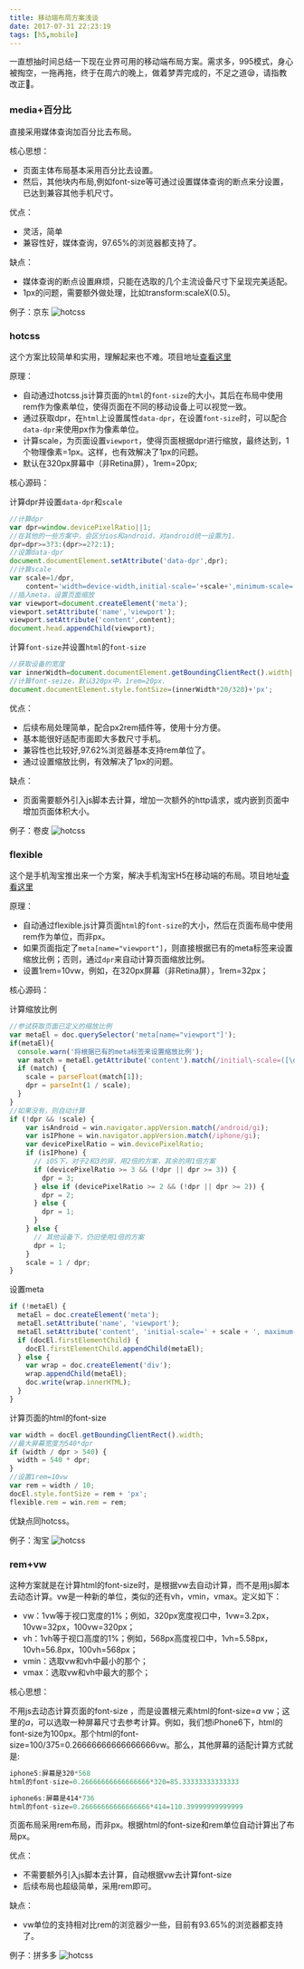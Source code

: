 ```yaml
---
title: 移动端布局方案浅谈
date: 2017-07-31 22:23:19
tags: [h5,mobile]
---
```


一直想抽时间总结一下现在业界可用的移动端布局方案。需求多，995模式，身心被掏空，一拖再拖，终于在周六的晚上，做着梦弄完成的，不足之道😪，请指教改正🤠。

### media+百分比
直接采用媒体查询加百分比去布局。

核心思想：
*   页面主体布局基本采用百分比去设置。
*   然后，其他块内布局,例如font-size等可通过设置媒体查询的断点来分设置，已达到兼容其他手机尺寸。

<!--more-->
优点：
*   灵活，简单
*   兼容性好，媒体查询，97.65%的浏览器都支持了。

缺点：
*   媒体查询的断点设置麻烦，只能在选取的几个主流设备尺寸下呈现完美适配。
*   1px的问题，需要额外做处理，比如transform:scaleX(0.5)。

例子：京东
![hotcss](./media.png)

### hotcss
这个方案比较简单和实用，理解起来也不难。项目地址[查看这里](https://github.com/imochen/hotcss)

原理：
* 自动通过hotcss.js计算页面的`html`的`font-size`的大小，其后在布局中使用rem作为像素单位，使得页面在不同的移动设备上可以视觉一致。
* 通过获取dpr，在`html`上设置属性`data-dpr`，在设置`font-size`时，可以配合`data-dpr`来使用px作为像素单位。
* 计算scale，为页面设置`viewport`，使得页面根据dpr进行缩放，最终达到，1个物理像素=1px。这样，也有效解决了1px的问题。
* 默认在320px屏幕中（非Retina屏），1rem=20px;

核心源码：

计算dpr并设置`data-dpr`和`scale`
````javascript
//计算dpr
var dpr=window.devicePixelRatio||1;
//在其他的一些方案中，会区分ios和android，对android统一设置为1.
dpr=dpr>=3?3:(dpr>=2?2:1);
//设置data-dpr
document.documentElement.setAttribute('data-dpr',dpr); 
//计算scale
var scale=1/dpr,
    content='width=device-width,initial-scale='+scale+',minimum-scale='+scale+',maximum-scale='+scale+',user-scalable=no';
//插入meta，设置页面缩放　
var viewport=document.createElement('meta');
viewport.setAttribute('name','viewport');
viewport.setAttribute('content',content);
document.head.appendChild(viewport);
````
计算`font-size`并设置`html`的`font-size`
````javascript
//获取设备的宽度
var innerWidth=document.documentElement.getBoundingClientRect().width||window.innerWidth;
//计算font-seize，默认320px中，1rem=20px.
document.documentElement.style.fontSize=(innerWidth*20/320)+'px';
````

优点：
*   后续布局处理简单，配合px2rem插件等，使用十分方便。
*   基本能很好适配市面即大多数尺寸手机。
*   兼容性也比较好,97.62%浏览器基本支持rem单位了。
*   通过设置缩放比例，有效解决了1px的问题。

缺点：
*   页面需要额外引入js脚本去计算，增加一次额外的http请求，或内嵌到页面中增加页面体积大小。

例子：卷皮
![hotcss](./hotcss.png)

### flexible
这个是手机淘宝推出来一个方案，解决手机淘宝H5在移动端的布局。项目地址[查看这里](https://github.com/amfe/lib-flexible)

原理：
*   自动通过flexible.js计算页面`html`的`font-size`的大小，然后在页面布局中使用rem作为单位，而非px。
*   如果页面指定了`meta[name="viewport"]`，则直接根据已有的meta标签来设置缩放比例；否则，通过`dpr`来自动计算页面缩放比例。
*   设置1rem=10vw，例如，在320px屏幕（非Retina屏），1rem=32px；

核心源码：

计算缩放比例
```javascript
//参试获取页面已定义的缩放比例
var metaEl = doc.querySelector('meta[name="viewport"]');
if(metaEl){
  console.warn('将根据已有的meta标签来设置缩放比例');
  var match = metaEl.getAttribute('content').match(/initial\-scale=([\d\.]+)/);
  if (match) {
    scale = parseFloat(match[1]);
    dpr = parseInt(1 / scale);
  }
}
//如果没有，则自动计算
if (!dpr && !scale) {
    var isAndroid = win.navigator.appVersion.match(/android/gi);
    var isIPhone = win.navigator.appVersion.match(/iphone/gi);
    var devicePixelRatio = win.devicePixelRatio;
    if (isIPhone) {
      // iOS下，对于2和3的屏，用2倍的方案，其余的用1倍方案
      if (devicePixelRatio >= 3 && (!dpr || dpr >= 3)) {
        dpr = 3;
      } else if (devicePixelRatio >= 2 && (!dpr || dpr >= 2)) {
        dpr = 2;
      } else {
        dpr = 1;
      }
    } else {
      // 其他设备下，仍旧使用1倍的方案
      dpr = 1;
    }
    scale = 1 / dpr;
}
```

设置meta
```javascript
if (!metaEl) {
  metaEl = doc.createElement('meta');
  metaEl.setAttribute('name', 'viewport');
  metaEl.setAttribute('content', 'initial-scale=' + scale + ', maximum-scale=' + scale + ', minimum-scale=' + scale + ', user-scalable=no');
  if (docEl.firstElementChild) {
    docEl.firstElementChild.appendChild(metaEl);
  } else {
    var wrap = doc.createElement('div');
    wrap.appendChild(metaEl);
    doc.write(wrap.innerHTML);
  }
}
```
计算页面的html的font-size
```javascript
var width = docEl.getBoundingClientRect().width;
//最大屏幕宽度为540*dpr
if (width / dpr > 540) {
  width = 540 * dpr;
}
//设置1rem=10vw
var rem = width / 10;
docEl.style.fontSize = rem + 'px';
flexible.rem = win.rem = rem;
```

优缺点同hotcss。

例子：淘宝
![hotcss](./flexible.png)

### rem+vw
这种方案就是在计算html的font-size时，是根据vw去自动计算，而不是用js脚本去动态计算。vw是一种新的单位，类似的还有vh，vmin，vmax。定义如下：
*   vw：1vw等于视口宽度的1%；例如，320px宽度视口中，1vw=3.2px，10vw=32px，100vw=320px；
*   vh：1vh等于视口高度的1%；例如，568px高度视口中，1vh=5.58px，10vh=56.8px，100vh=568px；
*   vmin：选取vw和vh中最小的那个；
*   vmax：选取vw和vh中最大的那个；

核心思想：

不用js去动态计算页面的font-size ，而是设置根元素html的font-size=*a* vw；这里的*a*，可以选取一种屏幕尺寸去参考计算。例如，我们想iPhone6下，html的font-size为100px。那个html的font-size=100/375=0.26666666666666666vw。那么，其他屏幕的适配计算方式就是:
```javascript
iphone5:屏幕是320*568
html的font-size=0.26666666666666666*320=85.33333333333333

iphone6s:屏幕是414*736
html的font-size=0.26666666666666666*414=110.39999999999999　
```

页面布局采用rem布局，而非px。根据html的font-size和rem单位自动计算出了布局px。

优点：
*   不需要额外引入js脚本去计算，自动根据vw去计算font-size
*   后续布局也超级简单，采用rem即可。

缺点：

*   vw单位的支持相对比rem的浏览器少一些，目前有93.65%的浏览器都支持了。

例子：拼多多
![hotcss](./vw+rem.png)



